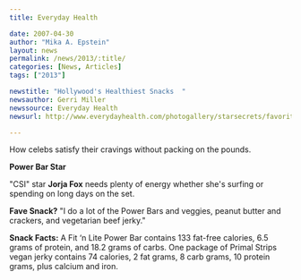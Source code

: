 ```yaml
---
title: Everyday Health

date: 2007-04-30
author: "Mika A. Epstein"
layout: news
permalink: /news/2013/:title/
categories: [News, Articles]
tags: ["2013"]

newstitle: "Hollywood's Healthiest Snacks  "
newsauthor: Gerri Miller
newssource: Everyday Health
newsurl: http://www.everydayhealth.com/photogallery/starsecrets/favoritehealthysnack.aspx#/slide-7

---
```


How celebs satisfy their cravings without packing on the pounds.

**Power Bar Star**

"CSI" star **Jorja Fox** needs plenty of energy whether she's surfing or spending on long days on the set.

**Fave Snack?** "I do a lot of the Power Bars and veggies, peanut butter and crackers, and vegetarian beef jerky."

**Snack Facts:** A Fit &#8216;n Lite Power Bar contains 133 fat-free calories, 6.5 grams of protein, and 18.2 grams of carbs. One package of Primal Strips vegan jerky contains 74 calories, 2 fat grams, 8 carb grams, 10 protein grams, plus calcium and iron.
